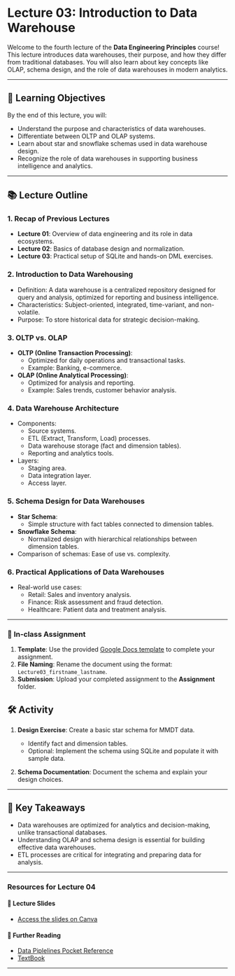 # **Lecture 03: Introduction to Data Warehouse**

Welcome to the fourth lecture of the **Data Engineering Principles** course! This lecture introduces data warehouses, their purpose, and how they differ from traditional databases. You will also learn about key concepts like OLAP, schema design, and the role of data warehouses in modern analytics.

---

## 🎯 **Learning Objectives**
By the end of this lecture, you will:
- Understand the purpose and characteristics of data warehouses.
- Differentiate between OLTP and OLAP systems.
- Learn about star and snowflake schemas used in data warehouse design.
- Recognize the role of data warehouses in supporting business intelligence and analytics.

---

## 📚 **Lecture Outline**

### 1. **Recap of Previous Lectures**
   - **Lecture 01**: Overview of data engineering and its role in data ecosystems.
   - **Lecture 02**: Basics of database design and normalization.
   - **Lecture 03**: Practical setup of SQLite and hands-on DML exercises.

### 2. **Introduction to Data Warehousing**
   - Definition: A data warehouse is a centralized repository designed for query and analysis, optimized for reporting and business intelligence.
   - Characteristics: Subject-oriented, integrated, time-variant, and non-volatile.
   - Purpose: To store historical data for strategic decision-making.

### 3. **OLTP vs. OLAP**
   - **OLTP (Online Transaction Processing)**:
     - Optimized for daily operations and transactional tasks.
     - Example: Banking, e-commerce.
   - **OLAP (Online Analytical Processing)**:
     - Optimized for analysis and reporting.
     - Example: Sales trends, customer behavior analysis.

### 4. **Data Warehouse Architecture**
   - Components:
     - Source systems.
     - ETL (Extract, Transform, Load) processes.
     - Data warehouse storage (fact and dimension tables).
     - Reporting and analytics tools.
   - Layers:
     - Staging area.
     - Data integration layer.
     - Access layer.

### 5. **Schema Design for Data Warehouses**
   - **Star Schema**:
     - Simple structure with fact tables connected to dimension tables.
   - **Snowflake Schema**:
     - Normalized design with hierarchical relationships between dimension tables.
   - Comparison of schemas: Ease of use vs. complexity.

### 6. **Practical Applications of Data Warehouses**
   - Real-world use cases:
     - Retail: Sales and inventory analysis.
     - Finance: Risk assessment and fraud detection.
     - Healthcare: Patient data and treatment analysis.

---
### 📝 **In-class Assignment**
1. **Template**: Use the provided [Google Docs template](https://docs.google.com/document/d/1pnFcJMD60s7axZ195MbQuxNfZSzVf0uYNNLPZXWCAW4/edit?usp=sharing) to complete your assignment.
2. **File Naming**: Rename the document using the format: `Lecture03_firstname_lastname`.
3. **Submission**: Upload your completed assignment to the **Assignment** folder.


## 🛠️ **Activity**
1. **Design Exercise**: Create a basic star schema for MMDT data.
   - Identify fact and dimension tables.
   - Optional: Implement the schema using SQLite and populate it with sample data.

2. **Schema Documentation**: Document the schema and explain your design choices.

---

## 📌 **Key Takeaways**
- Data warehouses are optimized for analytics and decision-making, unlike transactional databases.
- Understanding OLAP and schema design is essential for building effective data warehouses.
- ETL processes are critical for integrating and preparing data for analysis.

---

### **Resources for Lecture 04**

#### 📑 **Lecture Slides**
- [Access the slides on Canva](https://www.canva.com/design/DAGcml-RWoo/lq2ZGYKeJPEFLEd01bulVw/view?utm_content=DAGcml-RWoo&utm_campaign=designshare&utm_medium=link2&utm_source=uniquelinks&utlId=haa70aab56b)

#### 📂 **Further Reading**
- [Data Piplelines Pocket Reference](https://www.amazon.com/Data-Pipelines-Pocket-Reference-Processing/dp/1492087831)
- [TextBook](https://www.amazon.com/Fundamentals-Data-Engineering-Robust-Systems/dp/1098108302)

---


